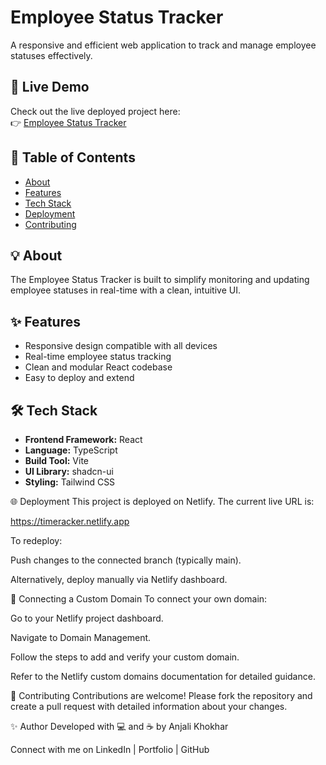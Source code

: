 # Employee Status Tracker

A responsive and efficient web application to track and manage employee statuses effectively.

## 🚀 Live Demo

Check out the live deployed project here:  
👉 [Employee Status Tracker](https://timeracker.netlify.app)

## 📌 Table of Contents

- [About](#about)
- [Features](#features)
- [Tech Stack](#tech-stack)
- [Deployment](#deployment)
- [Contributing](#contributing)

## 💡 About

The Employee Status Tracker is built to simplify monitoring and updating employee statuses in real-time with a clean, intuitive UI.

## ✨ Features

- Responsive design compatible with all devices
- Real-time employee status tracking
- Clean and modular React codebase
- Easy to deploy and extend

## 🛠️ Tech Stack

- **Frontend Framework:** React
- **Language:** TypeScript
- **Build Tool:** Vite
- **UI Library:** shadcn-ui
- **Styling:** Tailwind CSS



🌐 Deployment
This project is deployed on Netlify. The current live URL is:

https://timeracker.netlify.app

To redeploy:

Push changes to the connected branch (typically main).

Alternatively, deploy manually via Netlify dashboard.

🔗 Connecting a Custom Domain
To connect your own domain:

Go to your Netlify project dashboard.

Navigate to Domain Management.

Follow the steps to add and verify your custom domain.

Refer to the Netlify custom domains documentation for detailed guidance.

🤝 Contributing
Contributions are welcome! Please fork the repository and create a pull request with detailed information about your changes.



✨ Author
Developed with 💻 and ☕ by Anjali Khokhar

Connect with me on LinkedIn | Portfolio | GitHub

